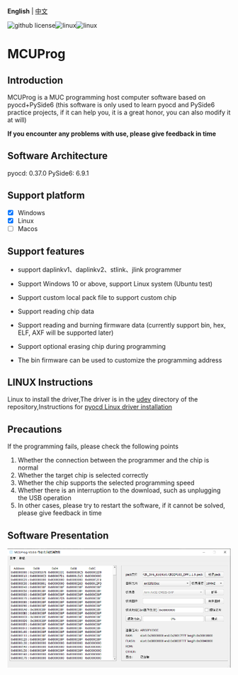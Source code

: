 **English** | [中文](./README_zh.md) 

![github license](https://img.shields.io/github/license/Dozingfiretruck/MCUProg)![linux](https://github.com/Dozingfiretruck/MCUProg/actions/workflows/windows.yml/badge.svg?branch=master)![linux](https://github.com/Dozingfiretruck/MCUProg/actions/workflows/linux.yml/badge.svg?branch=master)

# MCUProg

## Introduction

MCUProg is a MUC programming host computer software based on pyocd+PySide6 (this software is only used to learn pyocd and PySide6 practice projects, if it can help you, it is a great honor, you can also modify it at will)

**If you encounter any problems with use, please give feedback in time**

## Software Architecture

pyocd: 0.37.0
PySide6: 6.9.1

## Support platform 

- [x] Windows
- [x] Linux
- [ ] Macos

## Support features

- support daplinkv1、daplinkv2、stlink、jlink programmer 

- Support Windows 10 or above, support Linux system (Ubuntu test)

- Support custom local pack file to support custom chip

- Support reading chip data

- Support reading and burning firmware data (currently support bin, hex, ELF, AXF will be supported later)

- Support optional erasing chip during programming

- The bin firmware can be used to customize the programming address

## LINUX Instructions

Linux to install the driver,The driver is in the [udev](./udev/) directory of the repository,Instructions for [pyocd Linux driver installation](./udev/README.md)

## Precautions

If the programming fails, please check the following points

1. Whether the connection between the programmer  and the chip is normal
2. Whether the target chip is selected correctly
3. Whether the chip supports the selected programming speed
4. Whether there is an interruption to the download, such as unplugging the USB operation
5. In other cases, please try to restart the software, if it cannot be solved, please give feedback in time

## Software Presentation

![MCUProg](./doc/MCUProg.png)

